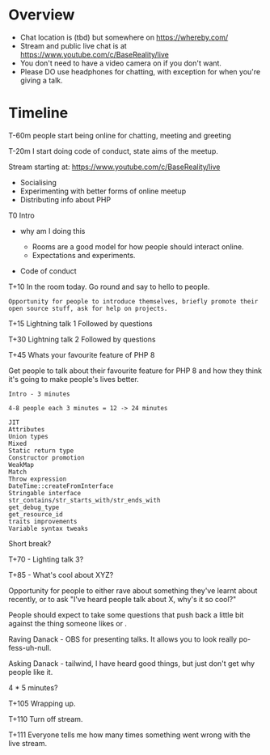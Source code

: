
# Overview

* Chat location is (tbd) but somewhere on https://whereby.com/ 
* Stream and public live chat is at https://www.youtube.com/c/BaseReality/live
* You don't need to have a video camera on if you don't want.
* Please DO use headphones for chatting, with exception for when you're giving a talk.


# Timeline


T-60m people start being online for chatting, meeting and greeting

T-20m I start doing code of conduct, state aims of the meetup. 

Stream starting at: https://www.youtube.com/c/BaseReality/live

 * Socialising
 * Experimenting with better forms of online meetup
 * Distributing info about PHP 
 
T0 Intro
 
  * why am I doing this
    * Rooms are a good model for how people should interact online.
    * Expectations and experiments.
  
  * Code of conduct

T+10 In the room today. Go round and say to hello to people. 

    Opportunity for people to introduce themselves, briefly promote their open source stuff, ask for help on projects.

T+15 Lightning talk 1 
   Followed by questions
   
T+30 Lightning talk 2
   Followed by questions

T+45 Whats your favourite feature of PHP 8

Get people to talk about their favourite feature for PHP 8 and how they think it's going to make people's lives better.

    Intro - 3 minutes

    4-8 people each 3 minutes = 12 -> 24 minutes 

    JIT
    Attributes
    Union types
    Mixed
    Static return type
    Constructor promotion
    WeakMap
    Match
    Throw expression
    DateTime::createFromInterface
    Stringable interface
    str_contains/str_starts_with/str_ends_with
    get_debug_type
    get_resource_id
    traits improvements
    Variable syntax tweaks

Short break?
    
T+70 - Lighting talk 3?

T+85 - What's cool about XYZ?

Opportunity for people to either rave about something they've learnt about recently, or to ask "I've heard people talk about X, why's it so cool?"

People should expect to take some questions that push back a little bit against the thing someone likes or .

Raving 
  Danack - OBS for presenting talks. It allows you to look really po-fess-uh-null.
    
Asking
  Danack - tailwind, I have heard good things, but just don't get why people like it.


4 * 5 minutes?

T+105 Wrapping up. 

T+110 Turn off stream.

T+111 Everyone tells me how many times something went wrong with the live stream.




       


